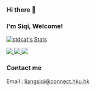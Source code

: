 ### Hi there 👋
### I'm Siqi, Welcome!
<!--
**stdcat/stdcat** is a ✨ _special_ ✨ repository because its `README.md` (this file) appears on your GitHub profile.

Here are some ideas to get you started:

- 🔭 I’m currently working on ...
- 🌱 I’m currently learning ...
- 👯 I’m looking to collaborate on ...
- 🤔 I’m looking for help with ...
- 💬 Ask me about ...
- 📫 How to reach me: ...
- 😄 Pronouns: ...
- ⚡ Fun fact: ...
-->


<p align="left">
  <a href="https://github.com/stdcat" class="rich-diff-level-one">
    <img src="https://github-readme-stats.vercel.app/api?username=stdcat&title_color=333&text_color=777" alt="stdcat's Stats" >
    <!-- &hide=issues
    <img src="https://github-readme-stats.vercel.app/api?username=stdcat&hide=issues&title_color=333&text_color=777" alt="stdcat's Stats" >
    -->
  </a>
</p>


<p align="left">
<a href="https://github.com/stdcat">
    <img src="https://badges.pufler.dev/visits/stdcat/stdcat?style=flat-square&color=black&logo=github">
  </a>
  <a href="https://github.com/stdcat">
    <img src="https://badges.pufler.dev/years/stdcat?style=flat-square&color=black&logo=github">
  </a>
  <a href="https://github.com/stdcat?tab=repositories">
    <img src="https://badges.pufler.dev/repos/stdcat?style=flat-square&color=black&logo=github">
  </a>
  </p>
  
  ### Contact me
  Email : [liangsiqi@connect.hku.hk]()
